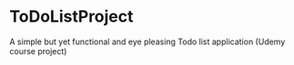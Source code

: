 # ToDoListProject
A simple but yet functional and eye pleasing Todo list application (Udemy course project)
